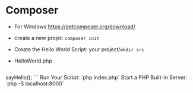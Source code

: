 # Composer

- For Windows https://getcomposer.org/download/

- create a new projet: `composer init`
- Create the Hello World Script: your project/`mkdir src`
- HelloWorld.php
  ```php
<?php

namespace HelloWorld;

class HelloWorld
{
    public function sayHello()
    {
        return "Hello, World!";
    }
}

```
-  Set Up Autoloading in Composer

Open the composer.json file and add the following autoload section:

```php
{
    "name": "your-name/hello-world-composer",
    "description": "A simple Hello World project using Composer",
    "autoload": {
        "psr-4": {
            "HelloWorld\\": "src/"
        }
    },
    "require": {}
}
```

- now run: `composer dump-autoload`

- In your project root, create a index.php file:
```php
<?php

require __DIR__ . '/vendor/autoload.php';

use HelloWorld\HelloWorld;

$helloWorld = new HelloWorld();
echo $helloWorld->sayHello();
```

Run Your Script: `php index.php`


Start a PHP Built-in Server: `php -S localhost:8000`

